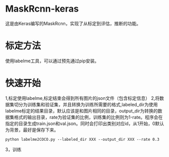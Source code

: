 # MaskRcnn-keras
这是由Keras编写的MaskRcnn，实现了从标定到评估，推断的功能。

# 标定方法
使用labelme工具，可以通过预先通过pip安装。

# 快速开始
1,标定使用labelme,标定结束会得到所有图片的json文件（包含标定信息）
2,将数据集切分为训练集和验证集，并且转换为训练所需要的格式,labeled_dir为使用labelme标定的结果目录，默认应该是和图片相同的目录，output_dir为转换的数据集格式的输出目录，rate为验证集的比例，训练集的比例则为1-rate。程序会在指定的目录生成train.json和val.json。同时会打印出类别对应id，从1开始，0默认为背景，最好是保存下来。
```
python labelme2COCO.py --labeled_dir XXX --output_dir XXX --rate 0.3
```
3，训练
